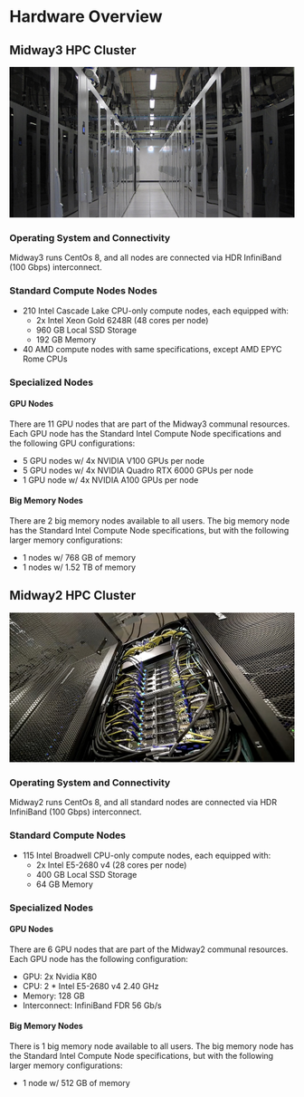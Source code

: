 # Hardware Overview

<!-- From these links:
https://mdw3-docs.rcc.uchicago.edu/ -->
## Midway3 HPC Cluster

![Midway3 Nodes](img/hardware/midway3_nodes_cropped.jpeg)
### Operating System and Connectivity

Midway3 runs CentOs 8, and all nodes are connected via HDR InfiniBand (100 Gbps) interconnect.

### Standard Compute Nodes Nodes

* 210 Intel Cascade Lake CPU-only compute nodes, each equipped with:
    * 2x Intel Xeon Gold 6248R (48 cores per node)
    * 960 GB Local SSD Storage 
    * 192 GB Memory 
* 40 AMD compute nodes with same specifications, except AMD EPYC Rome CPUs

### Specialized Nodes

#### GPU Nodes
There are 11 GPU nodes that are part of the Midway3 communal resources. Each GPU node has the Standard Intel Compute Node specifications and the following GPU configurations:

- 5 GPU nodes w/ 4x NVIDIA V100 GPUs per node
- 5 GPU nodes w/ 4x NVIDIA Quadro RTX 6000 GPUs per node
- 1 GPU node w/ 4x NVIDIA A100 GPUs per node

#### Big Memory Nodes
There are 2 big memory nodes available to all users. The big memory node has the Standard Intel Compute Node specifications, but with the following larger memory configurations:

- 1 nodes w/ 768 GB of memory
- 1 nodes w/ 1.52 TB of memory


## Midway2 HPC Cluster
<!-- From these links:
https://rcc.uchicago.edu/resources/ 
https://rcc.uchicago.edu/support-and-services/midway2
-->

![Midway2 Nodes](img/hardware/midway2_nodes_2.jpeg)
### Operating System and Connectivity

Midway2 runs CentOs 8, and all standard nodes are connected via HDR InfiniBand (100 Gbps) interconnect.

### Standard Compute Nodes

* 115 Intel Broadwell CPU-only compute nodes, each equipped with:
    * 2x Intel E5-2680 v4 (28 cores per node)
    * 400 GB Local SSD Storage 
    * 64 GB Memory 

### Specialized Nodes

#### GPU Nodes
There are 6 GPU nodes that are part of the Midway2 communal resources. Each GPU node has the following configuration:

* GPU: 2x Nvidia K80
* CPU: 2 * Intel E5-2680 v4  2.40 GHz
* Memory: 128 GB 
* Interconnect: InfiniBand FDR 56 Gb/s


#### Big Memory Nodes
There is 1 big memory node available to all users. The big memory node has the Standard Intel Compute Node specifications, but with the following larger memory configurations:

- 1 node w/ 512 GB of memory
